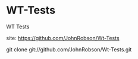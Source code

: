 WT-Tests
========

WT Tests

site: https://github.com/JohnRobson/Wt-Tests

git clone git://github.com/JohnRobson/Wt-Tests.git
